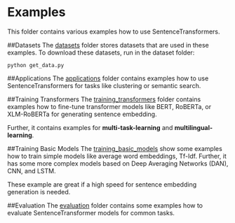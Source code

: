 # Examples
This folder contains various examples how to use SentenceTransformers.

##Datasets
The [datasets](datasets/) folder stores datasets that are used in these examples. To download these datasets, run in the dataset folder:
```
python get_data.py
```


##Applications
The [applications](applications/) folder contains examples how to use SentenceTransformers for tasks like clustering or semantic search.

##Training Transformers
The [training_transformers](training_transformers/) folder contains examples how to fine-tune transformer models like BERT, RoBERTa, or XLM-RoBERTa for generating sentence embedding.

Further, it contains examples for **multi-task-learning** and **multilingual-learning**.

##Training Basic Models
The [training_basic_models](training_basic_models/) show some examples how to train simple models like average word embeddings, Tf-Idf. Further, it has some more complex models based on Deep Averaging Networks (DAN), CNN, and LSTM.

These example are great if a high speed for sentence embedding generation is needed.

##Evaluation
The [evaluation](evaluation/) folder contains some examples how to evaluate SentenceTransformer models for common tasks.